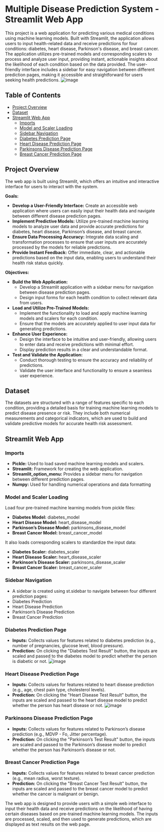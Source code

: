# Multiple Disease Prediction System - Streamlit Web App
This project is a web application for predicting various medical conditions using machine learning models. Built with Streamlit, the application allows users to input health-related data and receive predictions for four conditions: diabetes, heart disease, Parkinson's disease, and breast cancer. 
The application utilizes pre-trained models and corresponding scalers to process and analyze user input, providing instant, actionable insights about the likelihood of each condition based on the data provided. The user-friendly interface includes a sidebar for easy navigation between different prediction pages, making it accessible and straightforward for users seeking health predictions.
![image](https://github.com/user-attachments/assets/60861c68-639a-4c13-a0ba-705b706e1ce1)

## Table of Contents
- [Project Overview](#project-overview)
- [Dataset](#dataset)
- [Streamlit Web App](#streamlit-web-app)
  - [Imports](#imports)
  - [Model and Scaler Loading](#model-and-scaler-loading)
  - [Sidebar Navigation](#sidebar-navigation)
  - [Diabetes Prediction Page](#diabetes-prediction-page)
  - [Heart Disease Prediction Page](#heart-disease-prediction-page)
  - [Parkinsons Disease Prediction Page](#parkinsons-disease-prediction-page)
  - [Breast Cancer Prediction Page](#breast-cancer-prediction-page)

## Project Overview
The web app is built using Streamlit, which offers an intuitive and interactive interface for users to interact with the system.

**Goals:**
- **Develop a User-Friendly Interface:** Create an accessible web application where users can easily input their health data and navigate between different disease prediction pages.
- **Implement Predictive Models:** Utilize pre-trained machine learning models to analyze user data and provide accurate predictions for diabetes, heart disease, Parkinson’s disease, and breast cancer.
- **Ensure Data Processing Accuracy:** Integrate data scaling and transformation processes to ensure that user inputs are accurately processed by the models for reliable predictions.
- **Provide Instant Feedback:** Offer immediate, clear, and actionable predictions based on the input data, enabling users to understand their health risk status quickly.

**Objectives:**
- **Build the Web Application:**
  - Develop a Streamlit application with a sidebar menu for navigation between disease prediction pages.
  - Design input forms for each health condition to collect relevant data from users.
- **Load and Utilize Pre-Trained Models:**
  - Implement the functionality to load and apply machine learning models and scalers for each condition.
  - Ensure that the models are accurately applied to user input data for generating predictions.
- **Enhance User Experience:**
  - Design the interface to be intuitive and user-friendly, allowing users to enter data and receive predictions with minimal effort.
  - Display prediction results in a clear and understandable format.
- **Test and Validate the Application:**
  - Conduct thorough testing to ensure the accuracy and reliability of predictions.
  - Validate the user interface and functionality to ensure a seamless user experience.

## Dataset
The datasets are structured with a range of features specific to each condition, providing a detailed basis for training machine learning models to predict disease presence or risk. They include both numerical measurements and categorical indicators, which are used to build and validate predictive models for accurate health risk assessment.

## Streamlit Web App
### Imports
- **Pickle:** Used to load saved machine learning models and scalers.
- **Streamlit:** Framework for creating the web application.
- **Streamlit_option_menu:** Provides a sidebar menu for navigation between different prediction pages.
- **Numpy:** Used for handling numerical operations and data formatting

### Model and Scaler Loading
Load four pre-trained machine learning models from pickle files:
- **Diabetes Model:** diabetes_model
- **Heart Disease Model:** heart_disease_model
- **Parkinson’s Disease Model:** parkinsons_disease_model
- **Breast Cancer Model:** breast_cancer_model

It also loads corresponding scalers to standardize the input data:
- **Diabetes Scaler:** diabetes_scaler
- **Heart Disease Scaler:** heart_disease_scaler
- **Parkinson’s Disease Scaler:** parkinsons_disease_scaler
- **Breast Cancer Scaler:** breast_cancer_scaler

### Sidebar Navigation
- A sidebar is created using st.sidebar to navigate between four different prediction pages:
- Diabetes Prediction
- Heart Disease Prediction
- Parkinson’s Disease Prediction
- Breast Cancer Prediction

### Diabetes Prediction Page
- **Inputs:** Collects values for features related to diabetes prediction (e.g., number of pregnancies, glucose level, blood pressure).
- **Prediction:** On clicking the "Diabetes Test Result" button, the inputs are scaled and passed to the diabetes model to predict whether the person is diabetic or not.
![image](https://github.com/user-attachments/assets/8cb9b011-ddf9-4888-83d6-a21a2ab1fe41)

### Heart Disease Prediction Page
- **Inputs:** Collects values for features related to heart disease prediction (e.g., age, chest pain type, cholesterol levels).
- **Prediction:** On clicking the "Heart Disease Test Result" button, the inputs are scaled and passed to the heart disease model to predict whether the person has heart disease or not.
![image](https://github.com/user-attachments/assets/975e4c46-17d6-4f56-8d46-c792837da164)

### Parkinsons Disease Prediction Page
- **Inputs:** Collects values for features related to Parkinson’s disease prediction (e.g., MDVP - Fo, Jitter percentage).
- **Prediction:** On clicking the "Parkinson’s Test Result" button, the inputs are scaled and passed to the Parkinson’s disease model to predict whether the person has Parkinson’s disease or not.

### Breast Cancer Prediction Page
- **Inputs:** Collects values for features related to breast cancer prediction (e.g., mean radius, worst texture).
- **Prediction:** On clicking the "Breast Cancer Test Result" button, the inputs are scaled and passed to the breast cancer model to predict whether the cancer is malignant or benign.

The web app is designed to provide users with a simple web interface to input their health data and receive predictions on the likelihood of having certain diseases based on pre-trained machine learning models. The inputs are processed, scaled, and then used to generate predictions, which are displayed as text results on the web page.
